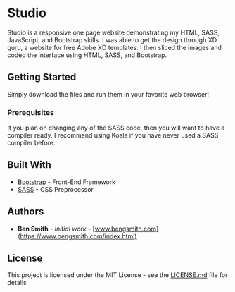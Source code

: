 # Studio 

Studio is a responsive one page website demonstrating my HTML, SASS, JavaScript, and Bootstrap skills. I was able to get the design through XD guru, a website for free Adobe XD templates. I then sliced the images and coded the interface using HTML, SASS, and Bootstrap. 

## Getting Started

Simply download the files and run them in your favorite web browser!

### Prerequisites

If you plan on changing any of the SASS code, then you will want to have a compiler ready. I recommend using Koala if you have never used a SASS compiler before. 

## Built With

* [Bootstrap](https://getbootstrap.com/) - Front-End Framework
* [SASS](https://sass-lang.com/) - CSS Preprocessor


## Authors

* **Ben Smith** - *Initial work* - [www.bengsmith.com](https://www.bengsmith.com/index.html)


## License

This project is licensed under the MIT License - see the [LICENSE.md](LICENSE.md) file for details


